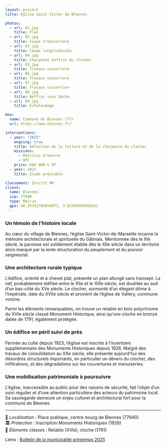 ```yaml
---
layout: project
title: Eglise Saint-Victor de Blennes

photos:
  - url: 01.jpg
    title: Plan
  - url: 02.jpg
    title: Coupe transversale
  - url: 03.jpg
    title: Coupe longitudinale
  - url: 04.jpg
    title: Charpente beffroi du clocher
  - url: 05.jpg
    title: Travaux couverture
  - url: 06.jpg
    title: Travaux couverture
  - url: 07.jpg
    title: Travaux couverture
  - url: 08.jpg
    title: Beffroi sous bâche
  - url: 09.jpg
    title: Echafaudage

moa:
  name: Commune de Blennes (77)
  url: https://www.blennes.fr/

interventions:
  - year: "2025"
    ongoing: true
    title: Réfection de la toiture et de la charpente du clocher
    missions:
      - Maîtrise d"oeuvre
      - OPC
    price: 680 000 € HT
  - year: 2021
    title: Etude préalable

classement: Inscrit MH
client:
  name: Blennes
  zip: 77940
  type: Mairie
  gps: 48.25741792654072, 3.02340505658241
---
```


### Un témoin de l’histoire locale

Au cœur du village de Blennes, l’église Saint-Victor-de-Marseille incarne la
mémoire architecturale et spirituelle du Gâtinais. Mentionnée dès le XIe siècle,
la paroisse est solidement établie dès le XIIe siècle dans un territoire alors
marqué par la lente structuration du peuplement et du pouvoir seigneurial.

### Une architecture rurale typique

L’édifice, orienté et à chevet plat, présente un plan allongé sans transept. La
nef, probablement édifiée entre le XIIe et le XIIIe siècle, est doublée au sud
d’un bas-côté du XVe siècle. Le clocher, surmonté d’un élégant dôme à
l’impériale, date du XVIIe siècle et provient de l’église de Vallery, commune
voisine.

Parmi les éléments remarquables, on trouve un retable en bois polychrome du XVIe
siècle classé Monument Historique, ainsi qu’une cloche en bronze datée de 1791,
également protégée.

### Un édifice en péril suivi de près

Fermée au culte depuis 1923, l’église est inscrite à l’inventaire supplémentaire
des Monuments Historiques depuis 1926. Malgré des travaux de consolidation au
XXe siècle, elle présente aujourd’hui des désordres structurels importants, en
particulier un dévers du clocher, des infiltrations, et des dégradations sur les
couvertures et menuiseries.

### Une mobilisation patrimoniale à poursuivre

L’église, inaccessible au public pour des raisons de sécurité, fait l’objet d’un
suivi régulier et d’une attention particulière des acteurs du patrimoine local.
Sa sauvegarde demeure un enjeu culturel et architectural fort pour la commune de
Blennes.

---

📍 _Localisation_ : Place publique, centre-bourg de Blennes (77940)  
🏛 _Protection_ : Inscription Monuments Historiques (1926)  
🔔 _Éléments classés_ : Retable (XVIe), cloche (1791)

Liens :
[Bulletin de la municipalité printemps 2025](https://cms.blennes.fr/uploads/BI_95_PDF_1b4a85b068.pdf)

